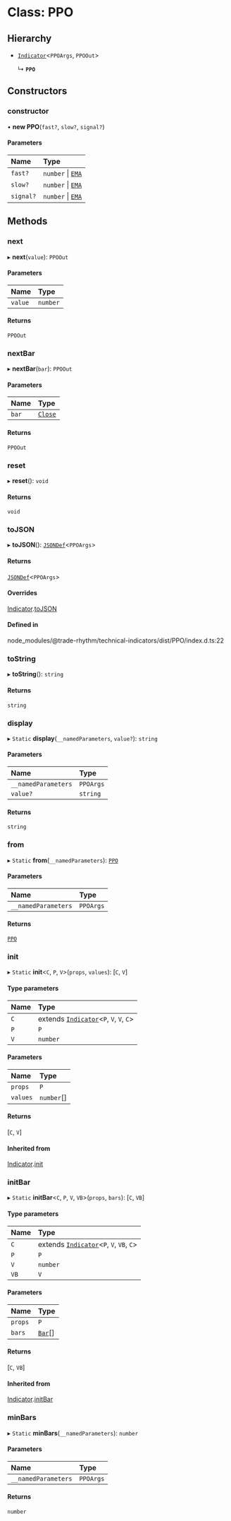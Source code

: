 # Class: PPO

## Hierarchy

- [`Indicator`](Indicator.md)<`PPOArgs`, `PPOOut`\>

  ↳ **`PPO`**

## Constructors

### constructor

• **new PPO**(`fast?`, `slow?`, `signal?`)

#### Parameters

| Name      | Type                        |
| :-------- | :-------------------------- |
| `fast?`   | `number` \| [`EMA`](EMA.md) |
| `slow?`   | `number` \| [`EMA`](EMA.md) |
| `signal?` | `number` \| [`EMA`](EMA.md) |

## Methods

### next

▸ **next**(`value`): `PPOOut`

#### Parameters

| Name    | Type     |
| :------ | :------- |
| `value` | `number` |

#### Returns

`PPOOut`

### nextBar

▸ **nextBar**(`bar`): `PPOOut`

#### Parameters

| Name  | Type                              |
| :---- | :-------------------------------- |
| `bar` | [`Close`](../interfaces/Close.md) |

#### Returns

`PPOOut`

### reset

▸ **reset**(): `void`

#### Returns

`void`

### toJSON

▸ **toJSON**(): [`JSONDef`](../modules.md#jsondef)<`PPOArgs`\>

#### Returns

[`JSONDef`](../modules.md#jsondef)<`PPOArgs`\>

#### Overrides

[Indicator](Indicator.md).[toJSON](Indicator.md#tojson)

#### Defined in

node_modules/@trade-rhythm/technical-indicators/dist/PPO/index.d.ts:22

### toString

▸ **toString**(): `string`

#### Returns

`string`

### display

▸ `Static` **display**(`__namedParameters`, `value?`): `string`

#### Parameters

| Name                | Type      |
| :------------------ | :-------- |
| `__namedParameters` | `PPOArgs` |
| `value?`            | `string`  |

#### Returns

`string`

### from

▸ `Static` **from**(`__namedParameters`): [`PPO`](PPO.md)

#### Parameters

| Name                | Type      |
| :------------------ | :-------- |
| `__namedParameters` | `PPOArgs` |

#### Returns

[`PPO`](PPO.md)

### init

▸ `Static` **init**<`C`, `P`, `V`\>(`props`, `values`): [`C`, `V`]

#### Type parameters

| Name | Type                                                     |
| :--- | :------------------------------------------------------- |
| `C`  | extends [`Indicator`](Indicator.md)<`P`, `V`, `V`, `C`\> |
| `P`  | `P`                                                      |
| `V`  | `number`                                                 |

#### Parameters

| Name     | Type       |
| :------- | :--------- |
| `props`  | `P`        |
| `values` | `number`[] |

#### Returns

[`C`, `V`]

#### Inherited from

[Indicator](Indicator.md).[init](Indicator.md#init)

### initBar

▸ `Static` **initBar**<`C`, `P`, `V`, `VB`\>(`props`, `bars`): [`C`, `VB`]

#### Type parameters

| Name | Type                                                      |
| :--- | :-------------------------------------------------------- |
| `C`  | extends [`Indicator`](Indicator.md)<`P`, `V`, `VB`, `C`\> |
| `P`  | `P`                                                       |
| `V`  | `number`                                                  |
| `VB` | `V`                                                       |

#### Parameters

| Name    | Type                         |
| :------ | :--------------------------- |
| `props` | `P`                          |
| `bars`  | [`Bar`](../modules.md#bar)[] |

#### Returns

[`C`, `VB`]

#### Inherited from

[Indicator](Indicator.md).[initBar](Indicator.md#initbar)

### minBars

▸ `Static` **minBars**(`__namedParameters`): `number`

#### Parameters

| Name                | Type      |
| :------------------ | :-------- |
| `__namedParameters` | `PPOArgs` |

#### Returns

`number`
